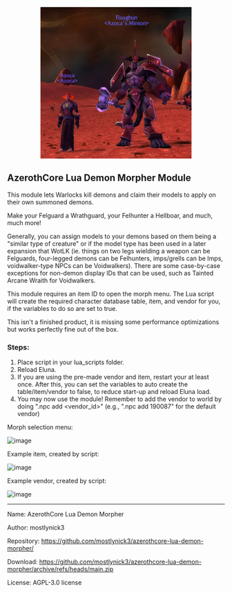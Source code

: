 <div align="center">
  <img src="https://raw.githubusercontent.com/mostlynick3/azerothcore-lua-demon-morpher/master/icon.png">
</div>

## AzerothCore Lua Demon Morpher Module

This module lets Warlocks kill demons and claim their models to apply on their own summoned demons.

Make your Felguard a Wrathguard, your Felhunter a Hellboar, and much, much more!

Generally, you can assign models to your demons based on them being a "similar type of creature" or if the model type has been used in a later expansion that WotLK (ie. things on two legs wielding a weapon can be Felguards, four-legged demons can be Felhunters, imps/grells can be Imps, voidwalker-type NPCs can be Voidwalkers). There are some case-by-case exceptions for non-demon display IDs that can be used, such as Tainted Arcane Wraith for Voidwalkers. 

This module requires an item ID to open the morph menu. The Lua script will create the required character database table, item, and vendor for you, if the variables to do so are set to true.

This isn't a finished product, it is missing some performance optimizations but works perfectly fine out of the box. 

### Steps:
1. Place script in your lua_scripts folder.
2. Reload Eluna. 
3. If you are using the pre-made vendor and item, restart your at least once. After this, you can set the variables to auto create the table/item/vendor to false, to reduce start-up and reload Eluna load.
4. You may now use the module! Remember to add the vendor to world by doing ".npc add <vendor_id>" (e.g., ".npc add 190087" for the default vendor)

Morph selection menu:

![image](https://github.com/user-attachments/assets/73768023-368b-4049-a9ae-5343346f6dac)


Example item, created by script:

![image](https://github.com/user-attachments/assets/61c02426-9f1e-44dd-859b-31fa2ea288b4)


Example vendor, created by script:

![image](https://github.com/user-attachments/assets/f44f0865-d075-4676-83fd-663c598edaf5)

________________________________________
Name: AzerothCore Lua Demon Morpher

Author: mostlynick3

Repository: https://github.com/mostlynick3/azerothcore-lua-demon-morpher/

Download: https://github.com/mostlynick3/azerothcore-lua-demon-morpher/archive/refs/heads/main.zip

License: AGPL-3.0 license
